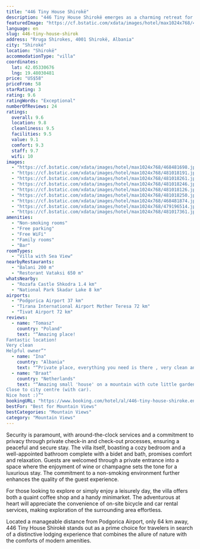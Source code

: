 ```yaml
---
title: "446 Tiny House Shirokë"
description: "446 Tiny House Shirokë emerges as a charming retreat for travelers seeking a unique stay in Shirokë, situated merely 47 km from the bustling Port of Bar."
featuredImage: "https://cf.bstatic.com/xdata/images/hotel/max1024x768/468481698.jpg?k=652a2987156b25d99b6e3d624320c647fcec4615ed93faab1c557068d03e1f00&o=&hp=1"
language: en
slug: 446-tiny-house-shirok
address: "Rruga Shirokes, 4001 Shirokë, Albania"
city: "Shirokë"
location: "Shirokë"
accommodationType: "villa"
coordinates:
  lat: 42.05330676
  lng: 19.48030481
price: "US$58"
priceFrom: 58
starRating: 3
rating: 9.6
ratingWords: "Exceptional"
numberOfReviews: 24
ratings:
  overall: 9.6
  location: 9.8
  cleanliness: 9.5
  facilities: 9.5
  value: 9.1
  comfort: 9.3
  staff: 9.7
  wifi: 10
images:
  - "https://cf.bstatic.com/xdata/images/hotel/max1024x768/468481698.jpg?k=652a2987156b25d99b6e3d624320c647fcec4615ed93faab1c557068d03e1f00&o=&hp=1"
  - "https://cf.bstatic.com/xdata/images/hotel/max1024x768/481018191.jpg?k=47d4dd468722db9f2d2ba19e8509681c0bb94ae022ce4ba7b08350d9d63ddbe8&o=&hp=1"
  - "https://cf.bstatic.com/xdata/images/hotel/max1024x768/481018261.jpg?k=d1631af58998ec91e86737faaceb6103c021ff668a461beb2fe6fd518ad14c1a&o=&hp=1"
  - "https://cf.bstatic.com/xdata/images/hotel/max1024x768/481018246.jpg?k=dd8d81dadbd77d5a8aa405e813623c159f666cfeed75b59a49340ee74324c55c&o=&hp=1"
  - "https://cf.bstatic.com/xdata/images/hotel/max1024x768/481018126.jpg?k=ba1026a1405429f73bcd8f6e4d20456ba849ff7abfeccc3999d0cc3b30357edc&o=&hp=1"
  - "https://cf.bstatic.com/xdata/images/hotel/max1024x768/481018250.jpg?k=fb80b4f41fceea5c89542aa3e08ed8a9623fe711d7531973bb3afb52d9d5de3e&o=&hp=1"
  - "https://cf.bstatic.com/xdata/images/hotel/max1024x768/468481874.jpg?k=76fbd876a799188e684d0c121e98d2fcc213892efac4c38c711800d0508c2d5b&o=&hp=1"
  - "https://cf.bstatic.com/xdata/images/hotel/max1024x768/479196514.jpg?k=4745bb1c9e258ce07b476532c8b14ae5c8266207711c717f619766b880c43198&o=&hp=1"
  - "https://cf.bstatic.com/xdata/images/hotel/max1024x768/481017361.jpg?k=6fc1ad30c73496caf27bcb60128a03c221653850a8a668acfae04a7288f954c9&o=&hp=1"
amenities:
  - "Non-smoking rooms"
  - "Free parking"
  - "Free WiFi"
  - "Family rooms"
  - "Bar"
roomTypes:
  - "Villa with Sea View"
nearbyRestaurants:
  - "Balani 200 m"
  - "Restorant Vataksi 650 m"
whatsNearby:
  - "Rozafa Castle Shkodra 1.4 km"
  - "National Park Skadar Lake 8 km"
airports:
  - "Podgorica Airport 37 km"
  - "Tirana International Airport Mother Teresa 72 km"
  - "Tivat Airport 72 km"
reviews:
  - name: "Tomasz"
    country: "Poland"
    text: "“Amazing place!
Fantastic location!
Very clean
Helpful owner”"
  - name: "Ina"
    country: "Albania"
    text: "“Private place, everything you need is there , very clean and the view is amazing”"
  - name: "Braat"
    country: "Netherlands"
    text: "“Amazing small 'house' on a mountain with cute little garden and lovely view on the lake.
Close to city centre (with car).
Nice host :)”"
bookingURL: "https://www.booking.com/hotel/al/446-tiny-house-shiroke.en-gb.html?aid=8035640"
bestFor: "Best for Mountain Views"
bestCategories: "Mountain Views"
category: "Mountain Views"
---
```


Security is paramount, with around-the-clock services and a commitment to privacy through private check-in and check-out processes, ensuring a peaceful and secure stay. The villa itself, boasting a cozy bedroom and a well-appointed bathroom complete with a bidet and bath, promises comfort and relaxation. Guests are welcomed through a private entrance into a space where the enjoyment of wine or champagne sets the tone for a luxurious stay. The commitment to a non-smoking environment further enhances the quality of the guest experience.

For those looking to explore or simply enjoy a leisurely day, the villa offers both a quaint coffee shop and a handy minimarket. The adventurous at heart will appreciate the convenience of on-site bicycle and car rental services, making exploration of the surrounding area effortless.

Located a manageable distance from Podgorica Airport, only 64 km away, 446 Tiny House Shirokë stands out as a prime choice for travelers in search of a distinctive lodging experience that combines the allure of nature with the comforts of modern amenities.